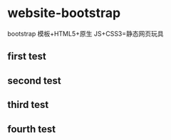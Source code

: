 # website-bootstrap

bootstrap 模板+HTML5+原生 JS+CSS3=静态网页玩具

## first test

## second test

## third test

## fourth test

<!--
## fifth test -->
